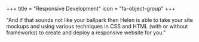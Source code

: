 +++
title = "Responsive Development"
icon = "fa-object-group"
+++

"And if that sounds not like your ballpark then Helen is able to take your site mockups and using various techniques in CSS and HTML (with or without frameworks) to create and deploy a responsive website for you."

<!--more-->



